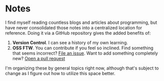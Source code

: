 # Notes

I find myself reading countless blogs and articles about programming, but have never consolidated those notes into a centralized location for reference. Doing it via a GitHub repository gives the added benefits of:

1. **Version Control**. I can see a history of my own learning.
2. **OSS FTW**. You can contribute if you feel so inclined. Find something that seems incorrect? [File an issue](https://github.com/hinzed1127/notes/issues). Want to add something completely new? [Open a pull request](https://github.com/hinzed1127/notes/pulls)

I'm organizing these by general topics right now, although that's subject to change as I figure out how to utilize this space better.
